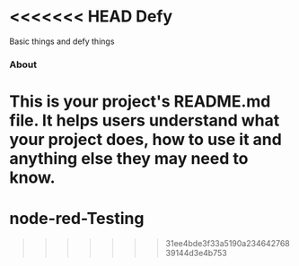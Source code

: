 <<<<<<< HEAD
Defy
====

Basic things and defy things

### About

This is your project's README.md file. It helps users understand what your
project does, how to use it and anything else they may need to know.
=======
# node-red-Testing
>>>>>>> 31ee4bde3f33a5190a23464276839144d3e4b753
